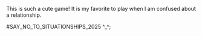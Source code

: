 This is such a cute game! 
It is my favorite to play when I am confused about a relationship.

#SAY_NO_TO_SITUATIONSHIPS_2025 ^_^;
